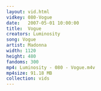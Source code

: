 ```yaml
---
layout: vid.html
vidkey: 080-Vogue
date:   2007-05-01 10:00:00
title:  Vogue
creators: Luminosity
song: Vogue
artist: Madonna
width: 1120
height: 480
fandoms: 300
mp4: Luminosity - 080 - Vogue.m4v
mp4size: 91.18 MB
collection: vids
---
```


  <div>
  
  </div>
  